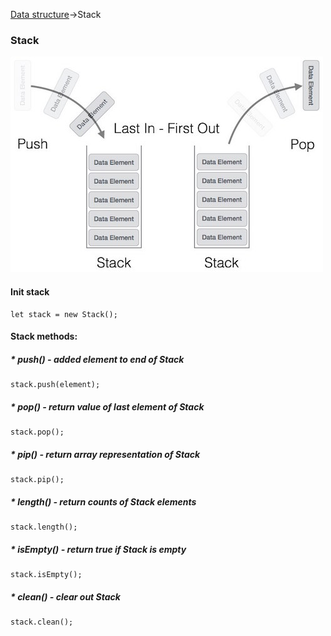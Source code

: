 [Data structure](https://github.com/rodiosheek/data-structures)->Stack

### Stack
![Stack](https://github.com/rodiosheek/data-structures/blob/Stack/src/lib/data-structure/stack/Stack.jpg)

#### Init stack
```
let stack = new Stack();
```
#### Stack methods:
##### * push() - added element to end of Stack
```
stack.push(element);
```
##### * pop() - return value of last element of Stack
```
stack.pop();
```
##### * pip() - return array representation of Stack
```
stack.pip();
```
##### * length() - return counts of Stack elements
```
stack.length();
```
##### * isEmpty() - return true if Stack is empty
```
stack.isEmpty();
```
##### * clean() - clear out Stack
```
stack.clean();
```


